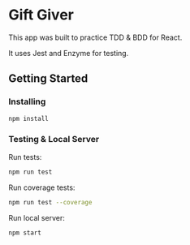 # Gift Giver

This app was built to practice TDD & BDD for React.

It uses Jest and Enzyme for testing.


## Getting Started

### Installing

```bash
npm install
```

### Testing & Local Server

Run tests:

```bash
npm run test
```

Run coverage tests:

```bash
npm run test --coverage
```

Run local server:

```bash
npm start
```
